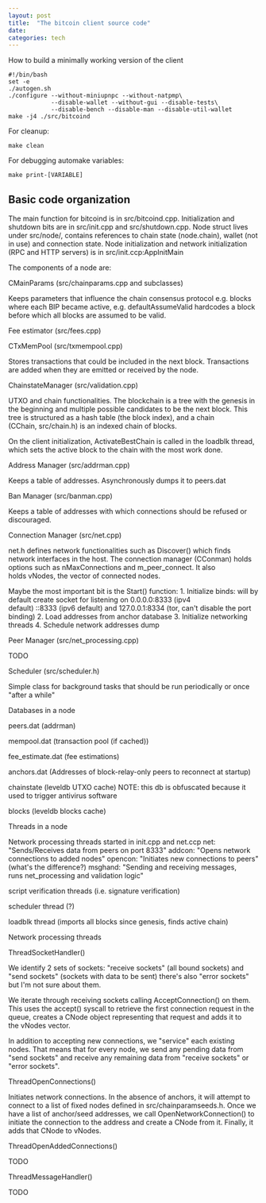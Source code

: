 ```yaml
---
layout: post
title:  "The bitcoin client source code"
date:   
categories: tech
---
```

How to build a minimally working version of the client

```
#!/bin/bash
set -e
./autogen.sh
./configure --without-miniupnpc --without-natpmp\
            --disable-wallet --without-gui --disable-tests\
            --disable-bench --disable-man --disable-util-wallet
make -j4 ./src/bitcoind
```

For cleanup:

```
make clean
```

For debugging automake variables:

```
make print-[VARIABLE]
```

## Basic code organization

The main function for bitcoind is in src/bitcoind.cpp. Initialization and shutdown bits are in src/init.cpp and src/shutdown.cpp. Node struct lives under src/node/, contains references to chain state (node.chain), wallet (not in use) and connection state. Node initialization and network initialization (RPC and HTTP servers) is in src/init.ccp:AppInitMain

The components of a node are:

CMainParams (src/chainparams.cpp and subclasses)

Keeps parameters that influence the chain consensus protocol e.g. blocks where each BIP became active, e.g. defaultAssumeValid hardcodes a block before which all blocks are assumed to be valid.

Fee estimator (src/fees.cpp)

CTxMemPool (src/txmempool.cpp)

Stores transactions that could be included in the next block. Transactions are added when they are emitted or received by the node.

ChainstateManager (src/validation.cpp)

UTXO and chain functionalities. The blockchain is a tree with the genesis in the beginning and multiple possible candidates to be the next block. This tree is structured as a hash table (the block index), and a chain (CChain, src/chain.h) is an indexed chain of blocks.

On the client initialization, ActivateBestChain is called in the loadblk thread, which sets the active block to the chain with the most work done.

Address Manager (src/addrman.cpp)

Keeps a table of addresses. Asynchronously dumps it to peers.dat

Ban Manager (src/banman.cpp)

Keeps a table of addresses with which connections should be refused or discouraged.

Connection Manager (src/net.cpp)

net.h defines network functionalities such as Discover() which finds network interfaces in the host. The connection manager (CConman) holds options such as nMaxConnections and m_peer_connect. It also holds vNodes, the vector of connected nodes.

Maybe the most important bit is the Start() function: 1. Initialize binds: will by default create socket for listening on 0.0.0.0:8333 (ipv4 default) ::8333 (ipv6 default) and 127.0.0.1:8334 (tor, can't disable the port binding) 2. Load addresses from anchor database 3. Initialize networking threads 4. Schedule network addresses dump

Peer Manager (src/net_processing.cpp)

TODO

Scheduler (src/scheduler.h)

Simple class for background tasks that should be run periodically or once "after a while"

Databases in a node

peers.dat (addrman)

mempool.dat (transaction pool (if cached))

fee_estimate.dat (fee estimations)

anchors.dat (Addresses of block-relay-only peers to reconnect at startup)

chainstate (leveldb UTXO cache) NOTE: this db is obfuscated because it used to trigger antivirus software

blocks (leveldb blocks cache)

Threads in a node

Network processing threads started in init.cpp and net.ccp net: "Sends/Receives data from peers on port 8333" addcon: "Opens network connections to added nodes" opencon: "Initiates new connections to peers" (what's the difference?) msghand: "Sending and receiving messages, runs net_processing and validation logic"

script verification threads (i.e. signature verification)

scheduler thread (?)

loadblk thread (imports all blocks since genesis, finds active chain)

Network processing threads

ThreadSocketHandler()

We identify 2 sets of sockets: "receive sockets" (all bound sockets) and "send sockets" (sockets with data to be sent) there's also "error sockets" but I'm not sure about them.

We iterate through receiving sockets calling AcceptConnection() on them. This uses the accept() syscall to retrieve the first connection request in the queue, creates a CNode object representing that request and adds it to the vNodes vector.

In addition to accepting new connections, we "service" each existing nodes. That means that for every node, we send any pending data from "send sockets" and receive any remaining data from "receive sockets" or "error sockets".

ThreadOpenConnections()

Initiates network connections. In the absence of anchors, it will attempt to connect to a list of fixed nodes defined in src/chainparamseeds.h. Once we have a list of anchor/seed addresses, we call OpenNetworkConnection() to initiate the connection to the address and create a CNode from it. Finally, it adds that CNode to vNodes.

ThreadOpenAddedConnections()

TODO

ThreadMessageHandler()

TODO